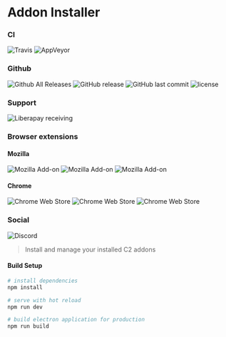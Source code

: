 # Addon Installer

### CI
![Travis](https://img.shields.io/travis/armaldio/AddonInstaller.svg)
![AppVeyor](https://img.shields.io/appveyor/ci/armaldio/AddonInstaller.svg)

### Github
![Github All Releases](https://img.shields.io/github/downloads/armaldio/AddonInstaller/total.svg)
![GitHub release](https://img.shields.io/github/release/armaldio/AddonInstaller.svg)
![GitHub last commit](https://img.shields.io/github/last-commit/armaldio/addoninstaller.svg)
![license](https://img.shields.io/github/license/armaldio/AddonInstaller.svg)

### Support
![Liberapay receiving](https://img.shields.io/liberapay/receives/Armaldio.svg)

### Browser extensions
#### Mozilla
![Mozilla Add-on](https://img.shields.io/amo/v/xxxxxxx.svg)
![Mozilla Add-on](https://img.shields.io/amo/users/dustman.svg)
![Mozilla Add-on](https://img.shields.io/amo/rating/dustman.svg)

#### Chrome
![Chrome Web Store](https://img.shields.io/chrome-web-store/v/xxxxx.svg)
![Chrome Web Store](https://img.shields.io/chrome-web-store/users/xxxxxx.svg)
![Chrome Web Store](https://img.shields.io/chrome-web-store/rating/nimelepbpejjlbmoobocpfnjhihnpked.svg)

### Social
![Discord](https://img.shields.io/discord/116497549237551109.svg)


> Install and manage your installed C2 addons

#### Build Setup

``` bash
# install dependencies
npm install

# serve with hot reload
npm run dev

# build electron application for production
npm run build
```
